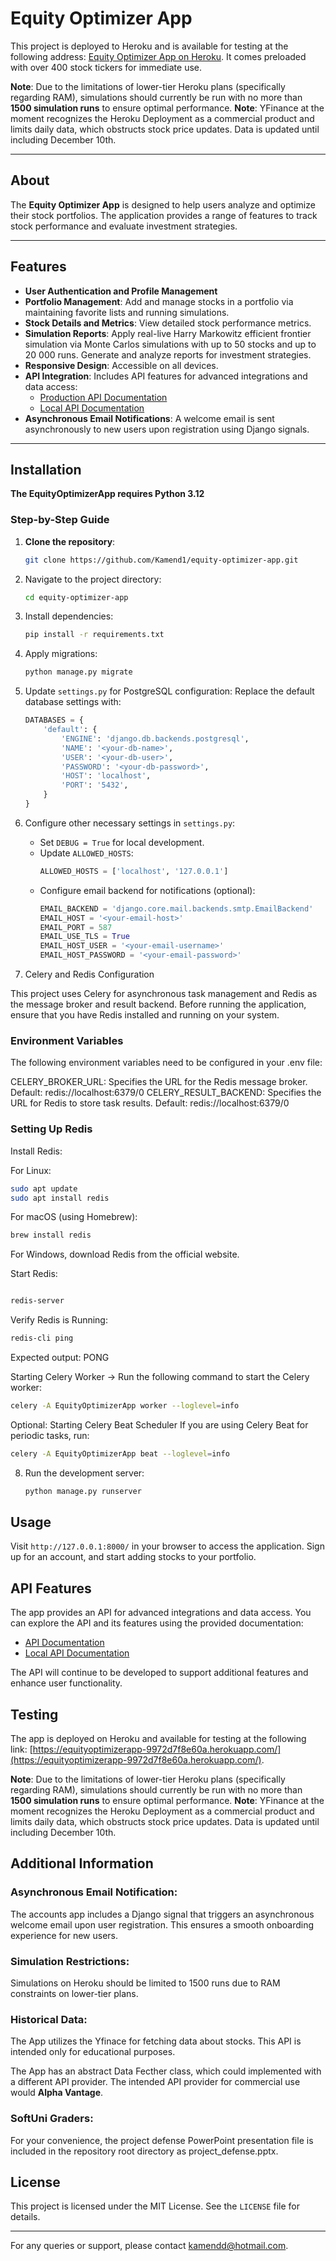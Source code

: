 # Equity Optimizer App

This project is deployed to Heroku and is available for testing at the following address: [Equity Optimizer App on Heroku](https://equityoptimizerapp-9972d7f8e60a.herokuapp.com/). It comes preloaded with over 400 stock tickers for immediate use.

**Note**: Due to the limitations of lower-tier Heroku plans (specifically regarding RAM), simulations should currently be run with no more than **1500 simulation runs** to ensure optimal performance.
**Note**: YFinance at the moment recognizes the Heroku Deployment as a commercial product and limits daily data, which obstructs stock price updates. Data is updated until including December 10th.


---

## About

The **Equity Optimizer App** is designed to help users analyze and optimize their stock portfolios. The application provides a range of features to track stock performance and evaluate investment strategies.

---

## Features

- **User Authentication and Profile Management**
- **Portfolio Management**: Add and manage stocks in a portfolio via maintaining favorite lists and running simulations.
- **Stock Details and Metrics**: View detailed stock performance metrics.
- **Simulation Reports**: Apply real-live Harry Markowitz efficient frontier simulation via Monte Carlos simulations with up to 50 stocks and up to 20 000 runs. Generate and analyze reports for investment strategies.
- **Responsive Design**: Accessible on all devices.
- **API Integration**: Includes API features for advanced integrations and data access:
  - [Production API Documentation](https://equityoptimizerapp-9972d7f8e60a.herokuapp.com/api/docs)
  - [Local API Documentation](http://127.0.0.1:8000/api/docs/)
- **Asynchronous Email Notifications**: A welcome email is sent asynchronously to new users upon registration using Django signals.

---

## Installation

**The EquityOptimizerApp requires Python 3.12**

### Step-by-Step Guide

1. **Clone the repository**:
   ```bash
   git clone https://github.com/Kamend1/equity-optimizer-app.git
     ```

2. Navigate to the project directory:
   ```bash
   cd equity-optimizer-app
   ```

3. Install dependencies:
   ```bash
   pip install -r requirements.txt
   ```

4. Apply migrations:
   ```bash
   python manage.py migrate
   ```

5. Update `settings.py` for PostgreSQL configuration:
   Replace the default database settings with:
   ```python
   DATABASES = {
       'default': {
           'ENGINE': 'django.db.backends.postgresql',
           'NAME': '<your-db-name>',
           'USER': '<your-db-user>',
           'PASSWORD': '<your-db-password>',
           'HOST': 'localhost',
           'PORT': '5432',
       }
   }
   ```

6. Configure other necessary settings in `settings.py`:
   - Set `DEBUG = True` for local development.
   - Update `ALLOWED_HOSTS`:
     ```python
     ALLOWED_HOSTS = ['localhost', '127.0.0.1']
     ```
   - Configure email backend for notifications (optional):
     ```python
     EMAIL_BACKEND = 'django.core.mail.backends.smtp.EmailBackend'
     EMAIL_HOST = '<your-email-host>'
     EMAIL_PORT = 587
     EMAIL_USE_TLS = True
     EMAIL_HOST_USER = '<your-email-username>'
     EMAIL_HOST_PASSWORD = '<your-email-password>'
     ```

7. Celery and Redis Configuration

This project uses Celery for asynchronous task management and Redis as the message broker and result backend. Before running the application, ensure that you have Redis installed and running on your system.

### Environment Variables
The following environment variables need to be configured in your .env file:

CELERY_BROKER_URL: Specifies the URL for the Redis message broker.
Default: redis://localhost:6379/0
CELERY_RESULT_BACKEND: Specifies the URL for Redis to store task results.
Default: redis://localhost:6379/0

### Setting Up Redis
Install Redis:

For Linux:
 ```bash
sudo apt update
sudo apt install redis
```

For macOS (using Homebrew):
 ```bash
brew install redis
```

For Windows, download Redis from the official website.

Start Redis:

```bash

redis-server
```

Verify Redis is Running:

```bash
redis-cli ping
```

Expected output: PONG


Starting Celery Worker -> Run the following command to start the Celery worker:

```bash
celery -A EquityOptimizerApp worker --loglevel=info
```

Optional: Starting Celery Beat Scheduler
If you are using Celery Beat for periodic tasks, run:

```bash
celery -A EquityOptimizerApp beat --loglevel=info
 ```

8. Run the development server:
   ```bash
   python manage.py runserver
   ```

## Usage

Visit `http://127.0.0.1:8000/` in your browser to access the application. Sign up for an account, and start adding stocks to your portfolio.

## API Features

The app provides an API for advanced integrations and data access. You can explore the API and its features using the provided documentation:

- [API Documentation](https://equityoptimizerapp-9972d7f8e60a.herokuapp.com/api/docs)
- [Local API Documentation](http://127.0.0.1:8000/api/docs/)

The API will continue to be developed to support additional features and enhance user functionality.

## Testing

The app is deployed on Heroku and available for testing at the following link: [https://equityoptimizerapp-9972d7f8e60a.herokuapp.com/](https://equityoptimizerapp-9972d7f8e60a.herokuapp.com/).

**Note**: Due to the limitations of lower-tier Heroku plans (specifically regarding RAM), simulations should currently be run with no more than **1500 simulation runs** to ensure optimal performance.
**Note**: YFinance at the moment recognizes the Heroku Deployment as a commercial product and limits daily data, which obstructs stock price updates. Data is updated until including December 10th.

## Additional Information

### Asynchronous Email Notification:

The accounts app includes a Django signal that triggers an asynchronous welcome email upon user registration. This ensures a smooth onboarding experience for new users.

### Simulation Restrictions:

Simulations on Heroku should be limited to 1500 runs due to RAM constraints on lower-tier plans.

### Historical Data:

The App utilizes the Yfinace for fetching data about stocks. This API is intended only for educational purposes.

The App has an abstract Data Fecther class, which could implemented with a different API provider. The intended API provider for commercial use would **Alpha Vantage**.

### SoftUni Graders:

For your convenience, the project defense PowerPoint presentation file is included in the repository root directory as project_defense.pptx.

## License

This project is licensed under the MIT License. See the `LICENSE` file for details.

---

For any queries or support, please contact [kamendd@hotmail.com](mailto:kamendd@hotmail.com).
